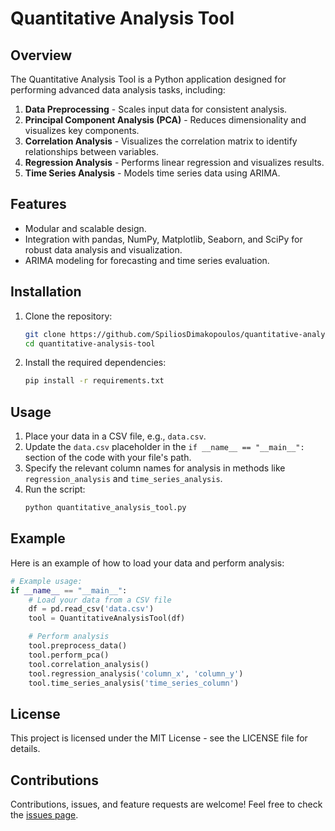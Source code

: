 # Quantitative Analysis Tool

## Overview
The Quantitative Analysis Tool is a Python application designed for performing advanced data analysis tasks, including:

1. **Data Preprocessing** - Scales input data for consistent analysis.
2. **Principal Component Analysis (PCA)** - Reduces dimensionality and visualizes key components.
3. **Correlation Analysis** - Visualizes the correlation matrix to identify relationships between variables.
4. **Regression Analysis** - Performs linear regression and visualizes results.
5. **Time Series Analysis** - Models time series data using ARIMA.

## Features
- Modular and scalable design.
- Integration with pandas, NumPy, Matplotlib, Seaborn, and SciPy for robust data analysis and visualization.
- ARIMA modeling for forecasting and time series evaluation.

## Installation

1. Clone the repository:
   ```bash
   git clone https://github.com/SpiliosDimakopoulos/quantitative-analysis-tool.git
   cd quantitative-analysis-tool
   ```
2. Install the required dependencies:
   ```bash
   pip install -r requirements.txt
   ```

## Usage

1. Place your data in a CSV file, e.g., `data.csv`.
2. Update the `data.csv` placeholder in the `if __name__ == "__main__":` section of the code with your file's path.
3. Specify the relevant column names for analysis in methods like `regression_analysis` and `time_series_analysis`.
4. Run the script:
   ```bash
   python quantitative_analysis_tool.py
   ```

## Example

Here is an example of how to load your data and perform analysis:

```python
# Example usage:
if __name__ == "__main__":
    # Load your data from a CSV file
    df = pd.read_csv('data.csv')
    tool = QuantitativeAnalysisTool(df)

    # Perform analysis
    tool.preprocess_data()
    tool.perform_pca()
    tool.correlation_analysis()
    tool.regression_analysis('column_x', 'column_y')
    tool.time_series_analysis('time_series_column')
```

## License
This project is licensed under the MIT License - see the LICENSE file for details.

## Contributions
Contributions, issues, and feature requests are welcome! Feel free to check the [issues page](https://github.com/SpiliosDimakopoulos/quantitative-analysis-tool/issues).

